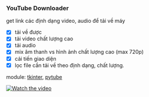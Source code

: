 ### YouTube Downloader
get link các định dạng video, audio để tải về máy

- [x] tải về được
- [x] tải video chất lượng cao
- [x] tải audio
- [x] mix âm thanh vs hình ảnh chất lượng cao (max 720p)
- [x] cải tiến giao diện
- [x] lọc file cần tải về theo định dạng, chất lượng.

module: [tkinter](https://docs.python.org/3/library/tkinter.html), [pytube](https://pypi.org/project/pytube/)

[![Watch the video](demo.gif)]()
